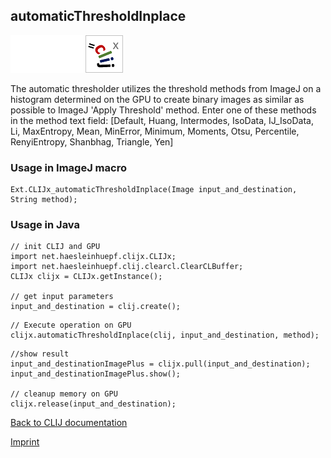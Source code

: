 ## automaticThresholdInplace
<img src="images/mini_empty_logo.png"/><img src="images/mini_empty_logo.png"/><img src="images/mini_clijx_logo.png"/>

The automatic thresholder utilizes the threshold methods from ImageJ on a histogram determined on 
the GPU to create binary images as similar as possible to ImageJ 'Apply Threshold' method. Enter one 
of these methods in the method text field:
[Default, Huang, Intermodes, IsoData, IJ_IsoData, Li, MaxEntropy, Mean, MinError, Minimum, Moments, Otsu, Percentile, RenyiEntropy, Shanbhag, Triangle, Yen]

### Usage in ImageJ macro
```
Ext.CLIJx_automaticThresholdInplace(Image input_and_destination, String method);
```


### Usage in Java
```
// init CLIJ and GPU
import net.haesleinhuepf.clijx.CLIJx;
import net.haesleinhuepf.clij.clearcl.ClearCLBuffer;
CLIJx clijx = CLIJx.getInstance();

// get input parameters
input_and_destination = clij.create();
```

```
// Execute operation on GPU
clijx.automaticThresholdInplace(clij, input_and_destination, method);
```

```
//show result
input_and_destinationImagePlus = clijx.pull(input_and_destination);
input_and_destinationImagePlus.show();

// cleanup memory on GPU
clijx.release(input_and_destination);
```


[Back to CLIJ documentation](https://clij.github.io/)

[Imprint](https://clij.github.io/imprint)
